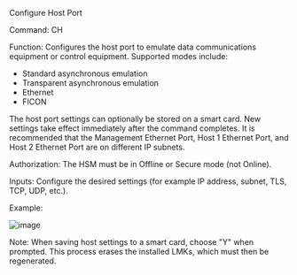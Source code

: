 Configure Host Port

Command: CH

Function: Configures the host port to emulate data communications equipment or control equipment. Supported modes include:
- Standard asynchronous emulation
- Transparent asynchronous emulation
- Ethernet
- FICON

The host port settings can optionally be stored on a smart card. New settings take effect immediately after the command completes. It is recommended that the Management Ethernet Port, Host 1 Ethernet Port, and Host 2 Ethernet Port are on different IP subnets.

Authorization: The HSM must be in Offline or Secure mode (not Online).

Inputs: Configure the desired settings (for example IP address, subnet, TLS, TCP, UDP, etc.).

Example:

![image](https://user-images.githubusercontent.com/77227227/195867664-6b708748-9d36-442f-9790-e6d077a34d6d.png)

Note: When saving host settings to a smart card, choose "Y" when prompted. This process erases the installed LMKs, which must then be regenerated.
